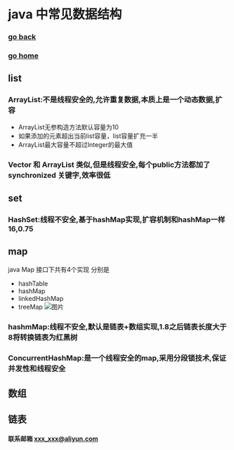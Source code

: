 # java 中常见数据结构
### [go back](/java.md)      
### [go home](../README.md)     
## list
### ArrayList:不是线程安全的,允许重复数据,本质上是一个动态数据,扩容
+ ArrayList无参构造方法默认容量为10
+ 如果添加的元素超出当前list容量，list容量扩充一半
+ ArrayList最大容量不超过Integer的最大值
### Vector 和 ArrayList 类似,但是线程安全,每个public方法都加了synchronized 关键字,效率很低
## set
### HashSet:线程不安全,基于hashMap实现,扩容机制和hashMap一样 16,0.75
## map
java Map 接口下共有4个实现 分别是
+ hashTable
+ hashMap
+ linkedHashMap
+ treeMap
![图片](/static/img/get12.PNG)   

### hashmMap:线程不安全,默认是链表+数组实现,1.8之后链表长度大于8将转换链表为红黑树
### ConcurrentHashMap:是一个线程安全的map,采用分段锁技术,保证并发性和线程安全
## 数组
## 链表

#### 联系邮箱 xxx_xxx@aliyun.com

